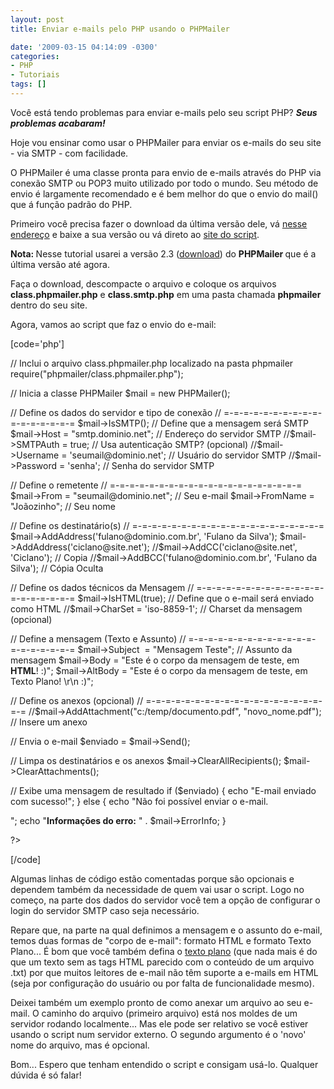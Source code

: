 ```yaml
---
layout: post
title: Enviar e-mails pelo PHP usando o PHPMailer

date: '2009-03-15 04:14:09 -0300'
categories:
- PHP
- Tutoriais
tags: []
---
```

<p>Você está tendo problemas para enviar e-mails pelo seu script PHP?<em> <strong>Seus problemas acabaram!</strong></em></p>
<p>Hoje vou ensinar como usar o PHPMailer para enviar os e-mails do seu site - via SMTP - com facilidade.</p>
<p>O PHPMailer é uma classe pronta para envio de e-mails através do PHP via conexão SMTP ou POP3 muito utilizado por todo o mundo. Seu método de envio é largamente recomendado e é bem melhor do que o envio do mail() que á função padrão do PHP.</p>
<p>Primeiro você precisa fazer o download da última versão dele, vá <a title="Download do PHPMailer" href="http://sourceforge.net/projects/phpmailer/files/" target="_blank">nesse endereço</a> e baixe a sua versão ou vá direto ao <a title="Site do PHPMailer" href="http://phpmailer.worxware.com/" target="_blank">site do script</a>.</p>
<p><strong>Nota: </strong>Nesse tutorial usarei a versão 2.3 (<a href="http://sourceforge.net/projects/phpmailer/files/phpmailer%20for%20php5_6/Previous%20Versions/PHPMailer%20v2.3%20for%20PHP5_6/phpMailer_v2.3.zip/download" target="_blank">download</a>) do <strong>PHPMailer </strong>que é a última versão até agora.</p>
<p>Faça o download, descompacte o arquivo e coloque os arquivos <strong>class.phpmailer.php</strong> e <strong>class.smtp.php</strong> em uma pasta chamada <strong>phpmailer</strong> dentro do seu site.</p>
<p>Agora, vamos ao script que faz o envio do e-mail:</p>

[code='php']
<?php</p>
<p>// Inclui o arquivo class.phpmailer.php localizado na pasta phpmailer
require("phpmailer/class.phpmailer.php");</p>
<p>// Inicia a classe PHPMailer
$mail = new PHPMailer();</p>
<p>// Define os dados do servidor e tipo de conexão
// =-=-=-=-=-=-=-=-=-=-=-=-=-=-=-=-=
$mail->IsSMTP(); // Define que a mensagem será SMTP
$mail->Host = "smtp.dominio.net"; // Endereço do servidor SMTP
//$mail->SMTPAuth = true; // Usa autenticação SMTP? (opcional)
//$mail->Username = 'seumail@dominio.net'; // Usuário do servidor SMTP
//$mail->Password = 'senha'; // Senha do servidor SMTP</p>
<p>// Define o remetente
// =-=-=-=-=-=-=-=-=-=-=-=-=-=-=-=-=-=-=-=
$mail->From = "seumail@dominio.net"; // Seu e-mail
$mail->FromName = "Joãozinho"; // Seu nome</p>
<p>// Define os destinatário(s)
// =-=-=-=-=-=-=-=-=-=-=-=-=-=-=-=-=-=-=-=
$mail->AddAddress('fulano@dominio.com.br', 'Fulano da Silva');
$mail->AddAddress('ciclano@site.net');
//$mail->AddCC('ciclano@site.net', 'Ciclano'); // Copia
//$mail->AddBCC('fulano@dominio.com.br', 'Fulano da Silva'); // Cópia Oculta</p>
<p>// Define os dados técnicos da Mensagem
// =-=-=-=-=-=-=-=-=-=-=-=-=-=-=-=-=-=-=-=
$mail->IsHTML(true); // Define que o e-mail será enviado como HTML
//$mail->CharSet = 'iso-8859-1'; // Charset da mensagem (opcional)</p>
<p>// Define a mensagem (Texto e Assunto)
// =-=-=-=-=-=-=-=-=-=-=-=-=-=-=-=-=-=-=-=
$mail->Subject  = "Mensagem Teste"; // Assunto da mensagem
$mail->Body = "Este é o corpo da mensagem de teste, em <b>HTML</b>!  :)";
$mail->AltBody = "Este é o corpo da mensagem de teste, em Texto Plano! \r\n :)";</p>
<p>// Define os anexos (opcional)
// =-=-=-=-=-=-=-=-=-=-=-=-=-=-=-=-=-=-=-=
//$mail->AddAttachment("c:/temp/documento.pdf", "novo_nome.pdf");  // Insere um anexo</p>
<p>// Envia o e-mail
$enviado = $mail->Send();</p>
<p>// Limpa os destinatários e os anexos
$mail->ClearAllRecipients();
$mail->ClearAttachments();</p>
<p>// Exibe uma mensagem de resultado
if ($enviado) {
echo "E-mail enviado com sucesso!";
} else {
echo "Não foi possível enviar o e-mail.</p>
<p>";
echo "<b>Informações do erro:</b> " . $mail->ErrorInfo;
}</p>
<p>?>
[/code]

<p>Algumas linhas de código estão comentadas porque são opcionais e dependem também da necessidade de quem vai usar o script. Logo no começo, na parte dos dados do servidor você tem a opção de configurar o login do servidor SMTP caso seja necessário.</p>
<p>Repare que, na parte na qual definimos a mensagem e o assunto do e-mail, temos duas formas de "corpo de e-mail": formato HTML e formato Texto Plano... É bom que você também defina o <a title="Descrição de texto plano na Wikipédia" href="http://pt.wikipedia.org/wiki/Texto_plano" target="_blank">texto plano</a> (que nada mais é do que um texto sem as tags HTML parecido com o conteúdo de um arquivo .txt) por que muitos leitores de e-mail não têm suporte a e-mails em HTML (seja por configuração do usuário ou por falta de funcionalidade mesmo).</p>
<p>Deixei também um exemplo pronto de como anexar um arquivo ao seu e-mail. O caminho do arquivo (primeiro arquivo) está nos moldes de um servidor rodando localmente... Mas ele pode ser relativo se você estiver usando o script num servidor externo. O segundo argumento é o 'novo' nome do arquivo, mas é opcional.</p>
<p>Bom... Espero que tenham entendido o script e consigam usá-lo. Qualquer dúvida é só falar!</p>
